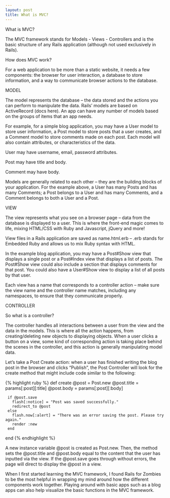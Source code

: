 ```yaml
---
layout: post
title: What is MVC? 
---
```

 

What is MVC?

The MVC framework stands for Models - Views - Controllers and is the basic structure of any Rails application (although not used exclusively in Rails).

How does MVC work?

For a web application to be more than a static website, it needs a few components: the browser for user interaction, a database to store information, and a way to communicate browser actions to the database.

MODEL

The model represents the database – the data stored and the actions you can perform to manipulate the data. Rails’ models are based on ActiveRecord (docs here). An app can have any number of models based on the groups of items that an app needs.

For example, for a simple blog application, you may have a User model to store user information, a Post model to store posts that a user creates, and a Comment model to store comments made on each post. Each model will also contain attributes, or characteristics of the data.

User may have username, email, password attributes.

Post may have title and body.

Comment may have body.

Models are generally related to each other – they are the building blocks of your application. For the example above, a User has many Posts and has many Comments; a Post belongs to a User and has many Comments, and a Comment belongs to both a User and a Post.

VIEW

The view represents what you see on a browser page – data from the database is displayed to a user. This is where the front-end magic comes to life, mixing HTML/CSS with Ruby and Javascript, jQuery and more!

View files in a Rails application are saved as name.html.erb – .erb stands for Embedded Ruby and allows us to mix Ruby syntax with HTML.

In the example blog application, you may have a Post#Show view that displays a single post or a Post#Index view that displays a list of posts. The Post#Show view could also include a section that displays comments for that post. You could also have a User#Show view to display a list of all posts by that user.

Each view has a name that corresponds to a controller action – make sure the view name and the controller name matches, including any namespaces, to ensure that they communicate properly.

CONTROLLER

So what is a controller?

The controller handles all interactions between a user from the view and the data in the models. This is where all the action happens, from creating/deleting new objects to displaying objects. When a user clicks a button on a view, some kind of corresponding action is taking place behind the scenes in the controller, and this action is generally manipulating model data.

Let’s take a Post Create action: when a user has finished writing the blog post in the browser and clicks “Publish”, the Post Controller will look for the create method that might include code similar to the following:

{% highlight ruby %} 
   def create
     @post = Post.new
     @post.title = params[:post][:title]
     @post.body = params[:post][:body]

     if @post.save
       flash[:notice] = "Post was saved successfully."
       redirect_to @post
     else
       flash.now[:alert] = "There was an error saving the post. Please try again."
       render :new
     end
   end
   {% endhighlight %}
   
   
A new instance variable @post is created as Post.new. Then, the method sets the @post.title and @post.body equal to the content that the user has inputted via the view. If the @post.save goes through without errors, the page will direct to display the @post in a view.

 

When I first started learning the MVC framework, I found Rails for Zombies to be the most helpful in wrapping my mind around how the different components work together. Playing around with basic apps such as a blog apps can also help visualize the basic functions in the MVC framework.

 

